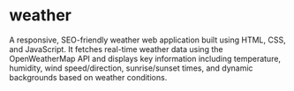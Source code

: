 # weather
A responsive, SEO-friendly weather web application built using HTML, CSS, and JavaScript. It fetches real-time weather data using the OpenWeatherMap API and displays key information including temperature, humidity, wind speed/direction, sunrise/sunset times, and dynamic backgrounds based on weather conditions. 

